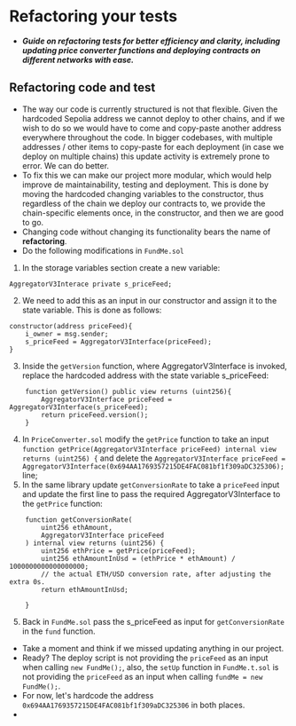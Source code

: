 # Refactoring your tests
- ***Guide on refactoring tests for better efficiency and clarity, including updating price converter functions and deploying contracts on different networks with ease.***

## Refactoring code and test
- The way our code is currently structured is not that flexible. Given the hardcoded Sepolia address we cannot deploy to other chains, and if we wish to do so we would have to come and copy-paste another address everywhere throughout the code. In bigger codebases, with multiple addresses / other items to copy-paste for each deployment (in case we deploy on multiple chains) this update activity is extremely prone to error. We can do better.
- To fix this we can make our project more modular, which would help improve de maintainability, testing and deployment. This is done by moving the hardcoded changing variables to the constructor, thus regardless of the chain we deploy our contracts to, we provide the chain-specific elements once, in the constructor, and then we are good to go.
- Changing code without changing its functionality bears the name of **refactoring**.
- Do the following modifications in `FundMe.sol`
1. In the storage variables section create a new variable:

```
AggregatorV3Interace private s_priceFeed;
```

2. We need to add this as an input in our constructor and assign it to the state variable. This is done as follows:

```
constructor(address priceFeed){
    i_owner = msg.sender;
    s_priceFeed = AggregatorV3Interface(priceFeed);
}
```

3. Inside the `getVersion` function, where AggregatorV3Interface is invoked, replace the hardcoded address with the state variable s\_priceFeed:

```
    function getVersion() public view returns (uint256){
        AggregatorV3Interface priceFeed = AggregatorV3Interface(s_priceFeed);
        return priceFeed.version();
    }
```

4. In `PriceConverter.sol` modify the `getPrice` function to take an input `function getPrice(AggregatorV3Interface priceFeed) internal view returns (uint256) {` and delete the `AggregatorV3Interface priceFeed = AggregatorV3Interface(0x694AA1769357215DE4FAC081bf1f309aDC325306);` line;
5. In the same library update `getConversionRate` to take a `priceFeed` input and update the first line to pass the required AggregatorV3Interface to the `getPrice` function:

```
    function getConversionRate(
        uint256 ethAmount,
        AggregatorV3Interface priceFeed
    ) internal view returns (uint256) {
        uint256 ethPrice = getPrice(priceFeed);
        uint256 ethAmountInUsd = (ethPrice * ethAmount) / 1000000000000000000;
        // the actual ETH/USD conversion rate, after adjusting the extra 0s.
        return ethAmountInUsd;

    }
```

5. Back in `FundMe.sol` pass the s\_priceFeed as input for `getConversionRate` in the `fund` function.

- Take a moment and think if we missed updating anything in our project.
- Ready? The deploy script is not providing the `priceFeed` as an input when calling `new FundMe();`, also, the `setUp` function in `FundMe.t.sol` is not providing the `priceFeed` as an input when calling `fundMe = new FundMe();`.
- For now, let's hardcode the address `0x694AA1769357215DE4FAC081bf1f309aDC325306` in both places.
- 